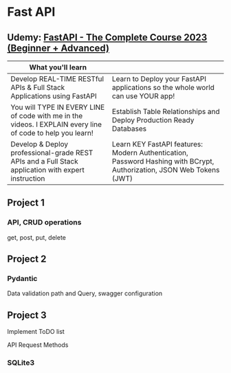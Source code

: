 # Fast API
## Udemy: [FastAPI - The Complete Course 2023 (Beginner + Advanced)](https://www.udemy.com/course/fastapi-the-complete-course/)

| What you'll learn  |   |
|---|---|
| Develop REAL-TIME RESTful APIs & Full Stack Applications using FastAPI  | Learn to Deploy your FastAPI applications so the whole world can use YOUR app!  |
| You will TYPE IN EVERY LINE of code with me in the videos. I EXPLAIN every line of code to help you learn!  | Establish Table Relationships and Deploy Production Ready Databases  |
| Develop & Deploy professional-grade REST APIs and a Full Stack application with expert instruction  | Learn KEY FastAPI features: Modern Authentication, Password Hashing with BCrypt, Authorization, JSON Web Tokens (JWT)  |

## Project 1 
### API, CRUD operations
get, post, put, delete

## Project 2
### Pydantic
Data validation path and Query, swagger configuration

## Project 3
Implement ToDO list

API Request Methods
### SQLite3

